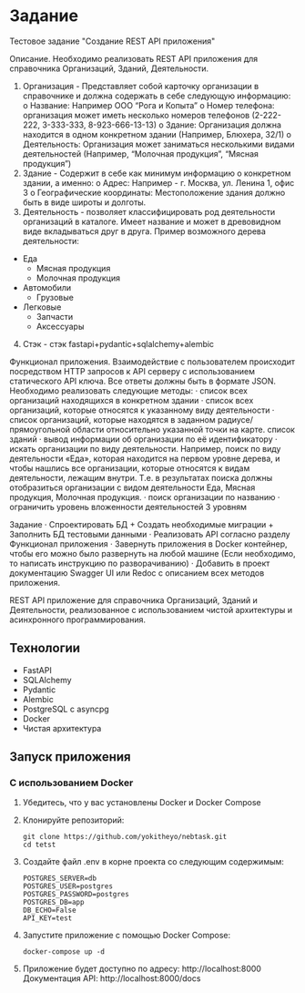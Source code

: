 # Задание

Тестовое задание "Создание REST API приложения"

Описание.
Необходимо реализовать REST API приложения для справочника Организаций, Зданий, Деятельности.
1.	Организация - Представляет собой карточку организации в справочнике и должна содержать в себе следующую информацию:
o	Название: Например ООО “Рога и Копыта”
o	Номер телефона: организация может иметь несколько номеров телефонов (2-222-222, 3-333-333, 8-923-666-13-13)
o	Здание: Организация должна находится в одном конкретном здании (Например, Блюхера, 32/1)
o	Деятельность: Организация может заниматься несколькими видами деятельностей (Например, “Молочная продукция”, “Мясная продукция”)
2.	Здание - Содержит в себе как минимум информацию о конкретном здании, а именно:
o	Адрес: Например - г. Москва, ул. Ленина 1, офис 3
o	Географические координаты: Местоположение здания должно быть в виде широты и долготы.
3.	Деятельность - позволяет классифицировать род деятельности организаций в каталоге. Имеет название и может в древовидном виде вкладываться друг в друга. Пример возможного дерева деятельности:
  - Еда
    - Мясная продукция
    - Молочная продукция
  - Автомобили
    - Грузовые
  - Легковые
      - Запчасти
      - Аксессуары
4. Стэк - стэк fastapi+pydantic+sqlalchemy+alembic

Функционал приложения.
Взаимодействие с пользователем происходит посредством HTTP запросов к API серверу с использованием статического API ключа. Все ответы должны быть в формате JSON. Необходимо реализовать следующие методы:
·	список всех организаций находящихся в конкретном здании
·	список всех организаций, которые относятся к указанному виду деятельности
·	список организаций, которые находятся в заданном радиусе/прямоугольной области относительно указанной точки на карте. список зданий
·	вывод информации об организации по её идентификатору
·	искать организации по виду деятельности. Например, поиск по виду деятельности «Еда», которая находится на первом уровне дерева, и чтобы нашлись все организации, которые относятся к видам деятельности, лежащим внутри. Т.е. в результатах поиска должны отобразиться организации с видом деятельности Еда, Мясная продукция, Молочная продукция.
·	поиск организации по названию
·	ограничить уровень вложенности деятельностей 3 уровням

Задание
·	Спроектировать БД + Создать необходимые миграции + Заполнить БД тестовыми данными
·	Реализовать API согласно разделу Функционал приложения
·	Завернуть приложения в Docker контейнер, чтобы его можно было развернуть на любой машине (Если необходимо, то написать инструкцию по разворачиванию)
·	Добавить в проект документацию Swagger UI или Redoc с описанием всех методов приложения.


REST API приложение для справочника Организаций, Зданий и Деятельности, реализованное с использованием чистой архитектуры и асинхронного программирования.

## Технологии

- FastAPI
- SQLAlchemy
- Pydantic
- Alembic
- PostgreSQL с asyncpg
- Docker
- Чистая архитектура

## Запуск приложения

### С использованием Docker

1. Убедитесь, что у вас установлены Docker и Docker Compose

2. Клонируйте репозиторий:
   ```
   git clone https://github.com/yokitheyo/nebtask.git
   cd tetst
   ```

3. Создайте файл .env в корне проекта со следующим содержимым:
   ```
   POSTGRES_SERVER=db
   POSTGRES_USER=postgres
   POSTGRES_PASSWORD=postgres
   POSTGRES_DB=app
   DB_ECHO=False
   API_KEY=test
   ```

4. Запустите приложение с помощью Docker Compose:
   ```
   docker-compose up -d
   ```

5. Приложение будет доступно по адресу: http://localhost:8000
   Документация API: http://localhost:8000/docs



